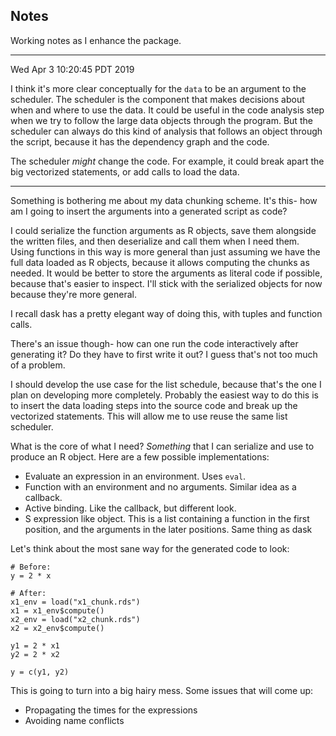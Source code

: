 ## Notes

Working notes as I enhance the package.

------------------------------------------------------------

Wed Apr  3 10:20:45 PDT 2019

I think it's more clear conceptually for the `data` to be an argument to the scheduler.
The scheduler is the component that makes decisions about when and where to use the data.
It could be useful in the code analysis step when we try to follow the large data objects through the program.
But the scheduler can always do this kind of analysis that follows an object through the script, because it has the dependency graph and the code.

The scheduler _might_ change the code.
For example, it could break apart the big vectorized statements, or add calls to load the data.

------------------------------------------------------------

Something is bothering me about my data chunking scheme.
It's this- how am I going to insert the arguments into a generated script as code?

I could serialize the function arguments as R objects, save them alongside the written files, and then deserialize and call them when I need them.
Using functions in this way is more general than just assuming we have the full data loaded as R objects, because it allows computing the chunks as needed.
It would be better to store the arguments as literal code if possible, because that's easier to inspect.
I'll stick with the serialized objects for now because they're more general.

I recall dask has a pretty elegant way of doing this, with tuples and function calls.
 
There's an issue though- how can one run the code interactively after generating it?
Do they have to first write it out?
I guess that's not too much of a problem.

I should develop the use case for the list schedule, because that's the one I plan on developing more completely.
Probably the easiest way to do this is to insert the data loading steps into the source code and break up the vectorized statements.
This will allow me to use reuse the same list scheduler.

What is the core of what I need?
_Something_ that I can serialize and use to produce an R object.
Here are a few possible implementations:

- Evaluate an expression in an environment.
    Uses `eval`.
- Function with an environment and no arguments.
    Similar idea as a callback.
- Active binding.
    Like the callback, but different look.
- S expression like object.
    This is a list containing a function in the first position, and the arguments in the later positions.
    Same thing as dask

Let's think about the most sane way for the generated code to look:

```
# Before:
y = 2 * x

# After:
x1_env = load("x1_chunk.rds")
x1 = x1_env$compute()
x2_env = load("x2_chunk.rds")
x2 = x2_env$compute()

y1 = 2 * x1
y2 = 2 * x2

y = c(y1, y2)
```

This is going to turn into a big hairy mess.
Some issues that will come up:

- Propagating the times for the expressions
- Avoiding name conflicts

